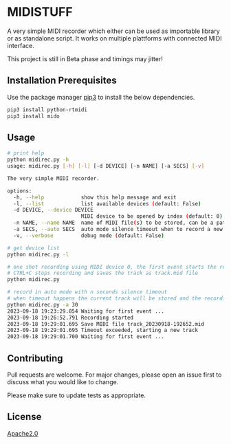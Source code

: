 # MIDISTUFF

A very simple MIDI recorder which either can be used as importable library or as standalone script. It works on multiple plattforms with connected MIDI interface.

This project is still in Beta phase and timings may jitter!


## Installation Prerequisites

Use the package manager [pip3](https://pip.pypa.io/en/stable/) to install the below dependencies.


```bash
pip3 install python-rtmidi
pip3 install mido
```

## Usage

```bash
# print help
python midirec.py -h
usage: midirec.py [-h] [-l] [-d DEVICE] [-n NAME] [-a SECS] [-v]

The very simple MIDI recorder.

options:
  -h, --help            show this help message and exit
  -l, --list            list available devices (default: False)
  -d DEVICE, --device DEVICE
                        MIDI device to be opened by index (default: 0)
  -n NAME, --name NAME  name of MIDI file(s) to be stored, can be a path (default: track)
  -a SECS, --auto SECS  auto mode silence timeout when to record a new track (default: 0)
  -v, --verbose         debug mode (default: False)

# get device list
python midirec.py -l

# one shot recording using MIDI device 0, the first event starts the recording
# CTRL+C stops recording and saves the track as track.mid file
python midirec.py

# record in auto mode with n seconds silence timeout
# when timeout happens the current track will be stored and the recording starts again with a new midi track
python midirec.py -a 30
2023-09-18 19:23:29.854 Waiting for first event ...
2023-09-18 19:26:52.791 Recording started
2023-09-18 19:29:01.695 Save MIDI file track_20230918-192652.mid
2023-09-18 19:29:01.695 Timeout exceeded, starting a new track
2023-09-18 19:29:01.700 Waiting for first event ...
```

## Contributing

Pull requests are welcome. For major changes, please open an issue first
to discuss what you would like to change.

Please make sure to update tests as appropriate.

## License

[Apache2.0](https://www.apache.org/licenses/LICENSE-2.0)